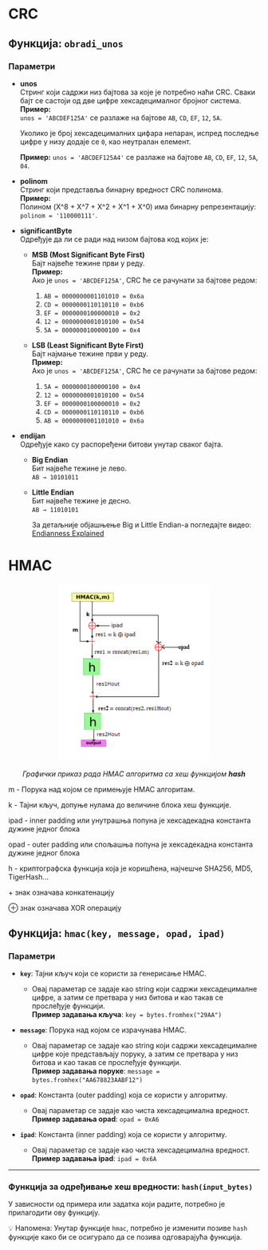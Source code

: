 # CRC

## Функција: `obradi_unos`

### Параметри

- **unos**  
  Стринг који садржи низ бајтова за које је потребно наћи CRC. Сваки бајт се састоји од две цифре хексадецималног бројног система.  
  **Пример:**  
  `unos = 'ABCDEF125A'` се разлаже на бајтове `AB`, `CD`, `EF`, `12`, `5A`.

  Уколико је број хексадецималних цифара непаран, испред последње цифре у низу додаје се `0`, као неутралан елемент.
  
  **Пример:**
  `unos = 'ABCDEF125A4'` се разлаже на бајтове `AB`, `CD`, `EF`, `12`, `5A`, `04`.  

- **polinom**  
  Стринг који представља бинарну вредност CRC полинома.  
  **Пример:**  
  Полином \(X^8 + X^7 + X^2 + X^1 + X^0\) има бинарну репрезентацију: `polinom = '110000111'`.

- **significantByte**  
  Одређује да ли се ради над низом бајтова код којих је:  
  - **MSB (Most Significant Byte First)**  
    Бајт највеће тежине први у реду.  
    **Пример:**  
    Ако је `unos = 'ABCDEF125A'`, CRC ће се рачунати за бајтове редом:  
    1. `AB = 0000000001101010 = 0x6a`  
    2. `CD = 0000000110110110 = 0xb6`  
    3. `EF = 0000000100000010 = 0x2`  
    4. `12 = 0000000001010100 = 0x54`  
    5. `5A = 0000000100000100 = 0x4`  

  - **LSB (Least Significant Byte First)**  
    Бајт најмање тежине први у реду.  
    **Пример:**  
    Ако је `unos = 'ABCDEF125A'`, CRC ће се рачунати за бајтове редом:  
    1. `5A = 0000000100000100 = 0x4`  
    2. `12 = 0000000001010100 = 0x54`  
    3. `EF = 0000000100000010 = 0x2`  
    4. `CD = 0000000110110110 = 0xb6`  
    5. `AB = 0000000001101010 = 0x6a`  

- **endijan**  
  Одређује како су распоређени битови унутар сваког бајта.  
  - **Big Endian**  
    Бит највеће тежине је лево.  
     `AB → 10101011` 

  - **Little Endian**  
    Бит највеће тежине је десно.    
    `AB → 11010101` 

    За детаљније објашњење Big и Little Endian-а погледајте видео: [Endianness Explained](https://youtu.be/WBA6svOyWb8?si=VXCbw-e9bcdQS4wZ)
# HMAC
<div align="center">
  <img src="../Slike/HMAC.png" alt="Opis slike" width="300">
  <p><em>Графички приказ рада HMAC алгоритма са хеш функцијом <strong>hash</strong></em></p>
</div>
<div>
  <p>m - Порука над којом се примењује HMAC алгоритам.</p>
  <p>k - Тајни кључ, допуње нулама до величине блока хеш функције.</p>
  <p>ipad - inner padding или унутрашња попуна је хексадекадна константа дужине једног блока</p>
  <p>opad - outer padding или спољашња попуна је хексадекадна константа дужине једног блока </p>
  <p>h - криптографска функција која је коришћена, најчешче SHA256, MD5, TigerHash...</p>
  <p>+ знак означава конкатенацију</p>
   <p>⊕ знак означава XOR операцију</p>
</div> 

## Функција: `hmac(key, message, opad, ipad)`

### Параметри
- **`key`**: Тајни кључ који се користи за генерисање HMAC.
  - Овај параметар се задаје као string који садржи хексадецималне цифре, а затим се претвара у низ битова и као такав се прослеђује функцији.  
    **Пример задавања кључа**: `key = bytes.fromhex("29AA")`

- **`message`**: Порука над којом се израчунава HMAC.
  - Овај параметар се задаје као string који садржи хексадецималне цифре које представљају поруку, а затим се претвара у низ битова и као такав се прослеђује функцији.  
    **Пример задавања поруке**: `message = bytes.fromhex("AA678823AABF12")`

- **`opad`**: Константа (outer padding) која се користи у алгоритму.
  - Овај параметар се задаје као чиста хексадецимална вредност.  
    **Пример задавања opad**: `opad = 0xA6`

- **`ipad`**: Константа (inner padding) која се користи у алгоритму.
  - Овај параметар се задаје као чиста хексадецимална вредност.  
    **Пример задавања ipad**: `ipad = 0x6A`

---

### Функција за одређивање хеш вредности: `hash(input_bytes)`
У зависности од примера или задатка који радите, потребно је прилагодити ову функцију.

💡 Напомена:
    Унутар функције `hmac`, потребно је изменити позиве `hash` функције како би се осигурало да се позива одговарајућа функција.
  
    


